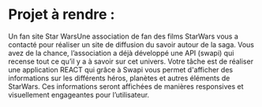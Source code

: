 # Projet à rendre : 
Un fan site Star WarsUne association de fan des films StarWars vous a contacté pour réaliser un site de diffusion du savoir autour
de la saga. Vous avez de la chance, l’association a déjà développé une API (swapi) qui recense tout ce qu’il y a à savoir sur cet univers.
Votre tâche est de réaliser une application REACT qui grâce à Swapi vous permet d'afficher des informations sur les différents héros, planètes 
et autres éléments de StarWars. Ces informations seront affichées de manières responsives et visuellement engageantes pour l’utilisateur.

